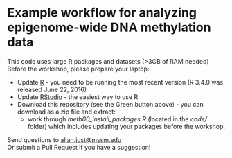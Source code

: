 # Example workflow for analyzing epigenome-wide DNA methylation data
This code uses large R packages and datasets (>3GB of RAM needed)  
Before the workshop, please prepare your laptop:
* Update [R](https://cran.r-project.org/) - you need to be running the most recent version (R 3.4.0 was released June 22, 2016)  
* Update [RStudio](https://www.rstudio.com) - the easiest way to use R
* Download this repository (see the Green button above) - you can download as a zip file and extract:
  + work through _meth00_install_packages.R_  (located in the _code/_ folder) which includes updating your packages
before the workshop.  

Send questions to allan.just@mssm.edu  
Or submit a Pull Request if you have a suggestion!
